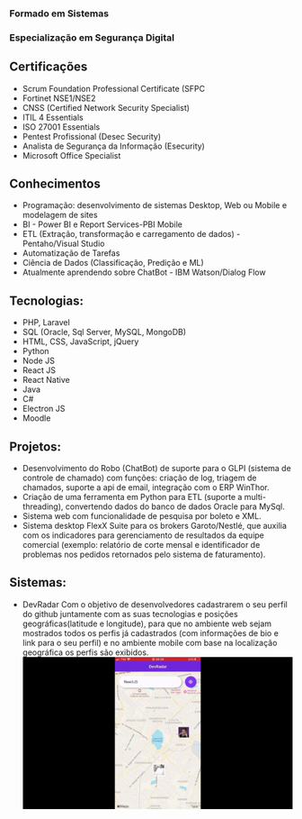 ### Formado em Sistemas
### Especialização em Segurança Digital

## Certificações
* Scrum Foundation Professional Certificate (SFPC
* Fortinet NSE1/NSE2
* CNSS (Certified Network Security Specialist)
* ITIL 4 Essentials
* ISO 27001 Essentials
* Pentest Profissional (Desec Security)
* Analista de Segurança da Informação (Esecurity)
* Microsoft Office Specialist

## Conhecimentos
* Programação: desenvolvimento de sistemas Desktop, Web ou Mobile e modelagem de sites
* BI - Power BI e Report Services-PBI Mobile
* ETL (Extração, transformação e carregamento de dados) - Pentaho/Visual Studio
* Automatização de Tarefas
* Ciência de Dados (Classificação, Predição e ML)
* Atualmente aprendendo sobre ChatBot - IBM Watson/Dialog Flow

## Tecnologias:
* PHP, Laravel
* SQL (Oracle, Sql Server, MySQL, MongoDB)
* HTML, CSS, JavaScript, jQuery
* Python
* Node JS
* React JS
* React Native
* Java
* C#
* Electron JS
* Moodle

## Projetos:
* Desenvolvimento do Robo (ChatBot) de suporte para o GLPI (sistema de controle de chamado) com funções: criação de log, triagem de chamados, suporte a api de email, integração com o ERP WinThor.
* Criação de uma ferramenta em Python para ETL (suporte a multi-threading), convertendo dados do banco de dados Oracle para MySql.
* Sistema web com funcionalidade de pesquisa por boleto e XML.
* Sistema desktop FlexX Suite para os brokers Garoto/Nestlé, que auxilia com os indicadores para gerenciamento de resultados da equipe comercial (exemplo: relatório de corte mensal e identificador de problemas nos pedidos retornados pelo sistema de faturamento).

## Sistemas:
* DevRadar
Com o objetivo de desenvolvedores cadastrarem o seu perfil do github juntamente com as suas tecnologias e posições geográficas(latitude e longitude), para que no ambiente web sejam mostrados todos os perfis já cadastrados (com informações de bio e link para o seu perfil) e no ambiente mobile com base na localização geográfica os perfis são exibidos.
![Demonstrativo novo cadastro durante a busca atual](https://github.com/Matheuscruztj/Semana_Omnistack_10/blob/master/poc/inscricao_real_time.gif)
